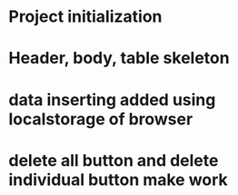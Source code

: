 # Project initialization
# Header, body, table skeleton 
# data inserting added using localstorage of browser 
# delete all button and delete individual button make work
